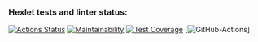 ### Hexlet tests and linter status:
[![Actions Status](https://github.com/Ilka228/frontend-project-lvl2/workflows/hexlet-check/badge.svg)](https://github.com/Ilka228/frontend-project-lvl2/actions)
[![Maintainability](https://api.codeclimate.com/v1/badges/933d6f84e1a35a54c17d/maintainability)](https://codeclimate.com/github/Ilka228/frontend-project-lvl2/maintainability)
[![Test Coverage](https://api.codeclimate.com/v1/badges/933d6f84e1a35a54c17d/test_coverage)](https://codeclimate.com/github/Ilka228/frontend-project-lvl2/test_coverage)
[![GitHub-Actions](https://github.com/Ilka228/frontend-project-lvl2/tree/main/.github/workflows/badge.svg)]